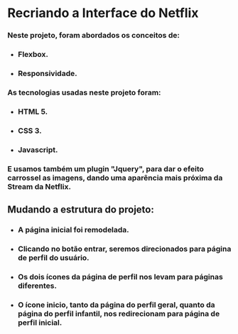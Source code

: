 # Recriando a Interface do Netflix

### Neste projeto, foram abordados os conceitos de:

-  ### Flexbox.

- ### Responsividade.

### As tecnologias usadas neste projeto foram:

- ### HTML 5.

- ### CSS 3.

- ### Javascript.

### E usamos também um plugin "Jquery", para dar o efeito carrossel as imagens, dando uma aparência mais próxima da Stream da Netflix.

## Mudando a estrutura do projeto:

- ### A página inicial foi remodelada.

- ### Clicando no botão entrar, seremos direcionados para página de perfil do usuário.

- ### Os dois ícones da página de perfil nos levam para páginas diferentes.

- ### O ícone inicio, tanto da página do perfil geral, quanto da página do perfil infantil, nos redirecionam para página de perfil inicial.